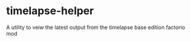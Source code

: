 # timelapse-helper
A utility to veiw the latest output from the timelapse base edition factorio mod
